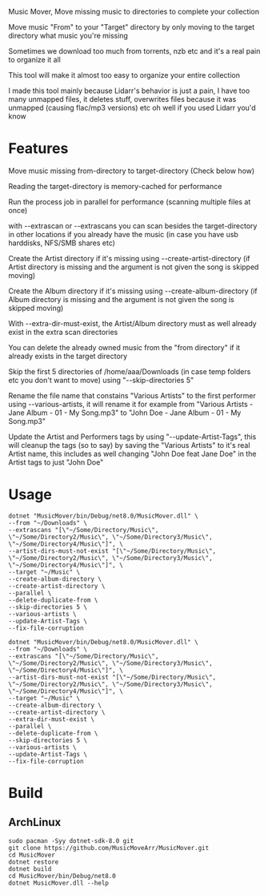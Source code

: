 Music Mover, Move missing music to directories to complete your collection

Move music "From" to your "Target" directory by only moving to the target directory what music you're missing

Sometimes we download too much from torrents, nzb etc and it's a real pain to organize it all

This tool will make it almost too easy to organize your entire collection

I made this tool mainly because Lidarr's behavior is just a pain, I have too many unmapped files, it deletes stuff, overwrites files because it was unmapped (causing flac/mp3 versions) etc oh well if you used Lidarr you'd know

# Features
Move music missing from-directory to target-directory (Check below how)

Reading the target-directory is memory-cached for performance

Run the process job in parallel for performance (scanning multiple files at once)

with --extrascan or --extrascans you can scan besides the target-directory in other locations if you already have the music (in case you have usb harddisks, NFS/SMB shares etc)

Create the Artist directory if it's missing using --create-artist-directory (if Artist directory is missing and the argument is not given the song is skipped moving)

Create the Album directory if it's missing using --create-album-directory (if Album directory is missing and the argument is not given the song is skipped moving)

With --extra-dir-must-exist, the Artist/Album directory must as well already exist in the extra scan directories

You can delete the already owned music from the "from directory" if it already exists in the target directory

Skip the first 5 directories of /home/aaa/Downloads (in case temp folders etc you don't want to move) using "--skip-directories 5"

Rename the file name that constains "Various Artists" to the first performer using --various-artists, it will rename it for example from "Various Artists - Jane Album - 01 - My Song.mp3" to "John Doe - Jane Album - 01 - My Song.mp3"

Update the Artist and Performers tags by using "--update-Artist-Tags", this will cleanup the tags (so to say) by saving the "Various Artists" to it's real Artist name, this includes as well changing "John Doe feat Jane Doe" in the Artist tags to just "John Doe"

# Usage
```
dotnet "MusicMover/bin/Debug/net8.0/MusicMover.dll" \
--from "~/Downloads" \
--extrascans "[\"~/Some/Directory/Music\", \"~/Some/Directory2/Music\", \"~/Some/Directory3/Music\", \"~/Some/Directory4/Music\"]", \
--artist-dirs-must-not-exist "[\"~/Some/Directory/Music\", \"~/Some/Directory2/Music\", \"~/Some/Directory3/Music\", \"~/Some/Directory4/Music\"]", \
--target "~/Music" \
--create-album-directory \
--create-artist-directory \
--parallel \
--delete-duplicate-from \
--skip-directories 5 \
--various-artists \
--update-Artist-Tags \
--fix-file-corruption
```
```
dotnet "MusicMover/bin/Debug/net8.0/MusicMover.dll" \
--from "~/Downloads" \
--extrascans "[\"~/Some/Directory/Music\", \"~/Some/Directory2/Music\", \"~/Some/Directory3/Music\", \"~/Some/Directory4/Music\"]", \
--artist-dirs-must-not-exist "[\"~/Some/Directory/Music\", \"~/Some/Directory2/Music\", \"~/Some/Directory3/Music\", \"~/Some/Directory4/Music\"]", \
--target "~/Music" \
--create-album-directory \
--create-artist-directory \
--extra-dir-must-exist \
--parallel \
--delete-duplicate-from \
--skip-directories 5 \
--various-artists \
--update-Artist-Tags \
--fix-file-corruption
```

# Build
## ArchLinux
```
sudo pacman -Syy dotnet-sdk-8.0 git
git clone https://github.com/MusicMoveArr/MusicMover.git
cd MusicMover
dotnet restore
dotnet build
cd MusicMover/bin/Debug/net8.0
dotnet MusicMover.dll --help
```
